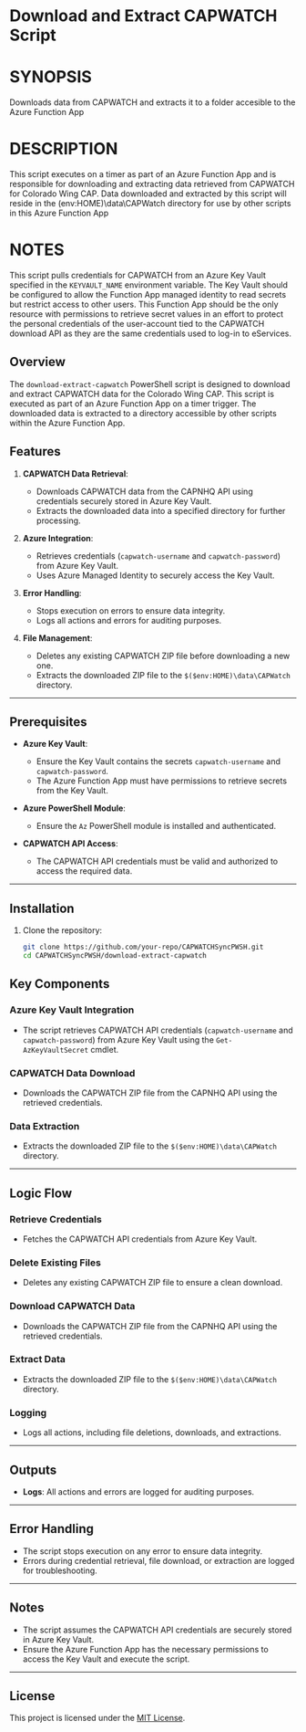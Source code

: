 
# Download and Extract CAPWATCH Script

# SYNOPSIS

Downloads data from CAPWATCH and extracts it to a folder accesible to the Azure Function App

# DESCRIPTION

This script executes on a timer as part of an Azure Function App and is responsible for
downloading and extracting data retrieved from CAPWATCH for Colorado Wing CAP. Data
downloaded and extracted by this script will reside in the $($env:HOME)\data\CAPWatch
directory for use by other scripts in this Azure Function App

# NOTES

This script pulls credentials for CAPWATCH from an Azure Key Vault specified in the `KEYVAULT_NAME` environment variable.
The Key Vault should be configured to allow the Function App managed identity to read secrets but restrict
access to other users. This Function App should be the only resource with permissions to retrieve secret
values in an effort to protect the personal credentials of the user-account tied to the CAPWATCH download
API as they are the same credentials used to log-in to eServices.

## Overview

The `download-extract-capwatch` PowerShell script is designed to download and extract CAPWATCH data for the Colorado Wing CAP. This script is executed as part of an Azure Function App on a timer trigger. The downloaded data is extracted to a directory accessible by other scripts within the Azure Function App.

## Features

1. **CAPWATCH Data Retrieval**:
   - Downloads CAPWATCH data from the CAPNHQ API using credentials securely stored in Azure Key Vault.
   - Extracts the downloaded data into a specified directory for further processing.

2. **Azure Integration**:
   - Retrieves credentials (`capwatch-username` and `capwatch-password`) from Azure Key Vault.
   - Uses Azure Managed Identity to securely access the Key Vault.

3. **Error Handling**:
   - Stops execution on errors to ensure data integrity.
   - Logs all actions and errors for auditing purposes.

4. **File Management**:
   - Deletes any existing CAPWATCH ZIP file before downloading a new one.
   - Extracts the downloaded ZIP file to the `$($env:HOME)\data\CAPWatch` directory.

---

## Prerequisites

- **Azure Key Vault**:
  - Ensure the Key Vault contains the secrets `capwatch-username` and `capwatch-password`.
  - The Azure Function App must have permissions to retrieve secrets from the Key Vault.

- **Azure PowerShell Module**:
  - Ensure the `Az` PowerShell module is installed and authenticated.

- **CAPWATCH API Access**:
  - The CAPWATCH API credentials must be valid and authorized to access the required data.

---

## Installation

1. Clone the repository:
   ```bash
   git clone https://github.com/your-repo/CAPWATCHSyncPWSH.git
   cd CAPWATCHSyncPWSH/download-extract-capwatch

## Key Components

### Azure Key Vault Integration
- The script retrieves CAPWATCH API credentials (`capwatch-username` and `capwatch-password`) from Azure Key Vault using the `Get-AzKeyVaultSecret` cmdlet.

### CAPWATCH Data Download
- Downloads the CAPWATCH ZIP file from the CAPNHQ API using the retrieved credentials.

### Data Extraction
- Extracts the downloaded ZIP file to the `$($env:HOME)\data\CAPWatch` directory.

---

## Logic Flow

### Retrieve Credentials
- Fetches the CAPWATCH API credentials from Azure Key Vault.

### Delete Existing Files
- Deletes any existing CAPWATCH ZIP file to ensure a clean download.

### Download CAPWATCH Data
- Downloads the CAPWATCH ZIP file from the CAPNHQ API using the retrieved credentials.

### Extract Data
- Extracts the downloaded ZIP file to the `$($env:HOME)\data\CAPWatch` directory.

### Logging
- Logs all actions, including file deletions, downloads, and extractions.

---

## Outputs

- **Logs**: All actions and errors are logged for auditing purposes.

---

## Error Handling

- The script stops execution on any error to ensure data integrity.
- Errors during credential retrieval, file download, or extraction are logged for troubleshooting.

---

## Notes

- The script assumes the CAPWATCH API credentials are securely stored in Azure Key Vault.
- Ensure the Azure Function App has the necessary permissions to access the Key Vault and execute the script.

---

## License

This project is licensed under the [MIT License](LICENSE).